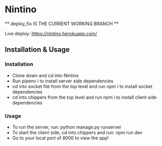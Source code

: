 # Nintino

** deploy_fix IS THE CURRENT WORKING BRANCH **

Live deploy: https://nintino.herokuapp.com/

## Installation & Usage
### Installation
- Clone down and cd into Nintino
- Run pipenv i to install server side dependencies
- cd into socket file from the top level and run npm i to install socket dependencies
- cd into chippers from the top level and run npm i to install client side dependencies

### Usage
- To run the server, run: python manage.py runserver
- To start the client side, cd into chippers and run: npm run dev
- Go to your local port of 8000 to view the app!



